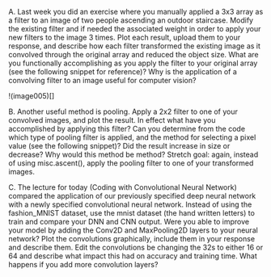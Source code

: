
A. Last week you did an exercise where you manually applied a 3x3 array as a filter to an image of two people ascending an outdoor staircase. Modify the existing filter and if needed the associated weight in order to apply your new filters to the image 3 times. Plot each result, upload them to your response, and describe how each filter transformed the existing image as it convolved through the original array and reduced the object size. What are you functionally accomplishing as you apply the filter to your original array (see the following snippet for reference)? Why is the application of a convolving filter to an image useful for computer vision?

!(image005)[]

B. Another useful method is pooling. Apply a 2x2 filter to one of your convolved images, and plot the result. In effect what have you accomplished by applying this filter? Can you determine from the code which type of pooling filter is applied, and the method for selecting a pixel value (see the following snippet)? Did the result increase in size or decrease? Why would this method be method? Stretch goal: again, instead of using misc.ascent(), apply the pooling filter to one of your transformed images.



C. The lecture for today (Coding with Convolutional Neural Network) compared the application of our previously specified deep neural network with a newly specified convolutional neural network. Instead of using the fashion_MNIST dataset, use the mnist dataset (the hand written letters) to train and compare your DNN and CNN output. Were you able to improve your model by adding the Conv2D and MaxPooling2D layers to your neural network? Plot the convolutions graphically, include them in your response and describe them. Edit the convolutions be changing the 32s to either 16 or 64 and describe what impact this had on accuracy and training time. What happens if you add more convolution layers?



